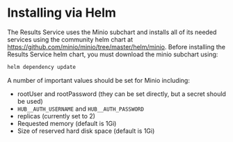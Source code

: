 # Installing via Helm
The Results Service uses the Minio subchart and installs all of its needed services using the community helm chart at 
https://github.com/minio/minio/tree/master/helm/minio. Before installing the Results Service helm chart, you must 
download the minio subchart using:
```bash
helm dependency update
```

A number of important values should be set for Minio including:
* rootUser and rootPassword (they can be set directly, but a secret should be used)
* `HUB__AUTH_USERNAME` and `HUB__AUTH_PASSWORD`
* replicas (currently set to 2)
* Requested memory (default is 1Gi)
* Size of reserved hard disk space (default is 1Gi)
